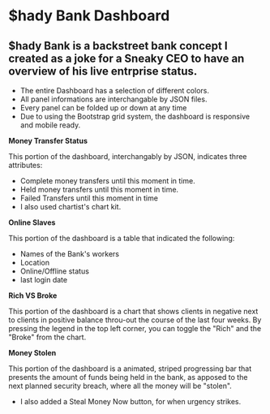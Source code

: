 # $hady Bank Dashboard
## $hady Bank is a backstreet bank concept I created as a joke for a Sneaky CEO to have an overview of his live entrprise status.
- The entire Dashboard has a selection of different colors.
- All panel informations are interchangable by JSON files.
- Every panel can be folded up or down at any time
- Due to using the Bootstrap grid system, the dashboard is responsive and mobile ready.

**Money Transfer Status**

This portion of the dashboard, interchangably by JSON, indicates three attributes: 
- Complete money transfers until this moment in time.
- Held money transfers until this moment in time.
- Failed Transfers until this moment in time
- I also used chartist's chart kit. 

**Online Slaves**

This portion of the dashboard is a table that indicated the following:
- Names of the Bank's workers
- Location
- Online/Offline status
- last login date

**Rich VS Broke**

This portion of the dashboard is a chart that shows clients in negative next to clients in positive balance throu-out the course of the last four weeks. 
By pressing the legend in the top left corner, you can toggle the "Rich" and the "Broke" from the chart.

**Money Stolen**

This portion of the dashboard is a animated, striped progressing bar that presents the amount of funds being held in the bank, as apposed to the next planned security breach, where all the money will be "stolen". 
- I also added a Steal Money Now button, for when urgency strikes.
